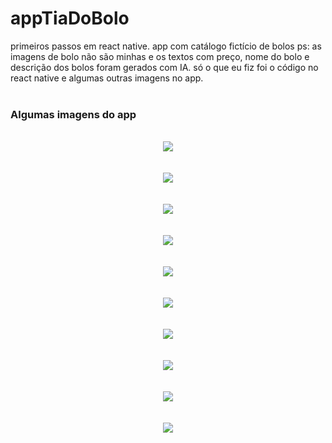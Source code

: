 # appTiaDoBolo
primeiros passos em react native. app com catálogo fictício de bolos
ps: as imagens de bolo não são minhas e os textos com preço, nome do bolo e descrição dos bolos foram gerados com IA. só o que eu fiz foi o código no react native e algumas outras imagens no app.<br><br>

<h3>Algumas imagens do app</h3>
<br>

<div align="center">
  <img src="Imagens do APP/1.png">
</div>
<br><br>
<div align="center">
  <img src="Imagens do APP/2.png">
</div>
<br><br>
<div align="center">
  <img src="Imagens do APP/3.png">
</div>
<br><br>
<div align="center">
  <img src="Imagens do APP/4.png">
</div>
<br><br>
<div align="center">
  <img src="Imagens do APP/5.png">
</div>
<br><br>
<div align="center">
  <img src="Imagens do APP/6.png">
</div>
<br><br>
<div align="center">
  <img src="Imagens do APP/7.png">
</div>
<br><br>
<div align="center">
  <img src="Imagens do APP/8.png">
</div>
<br><br>
<div align="center">
  <img src="Imagens do APP/9.png">
</div>
<br><br>
<div align="center">
  <img src="Imagens do APP/10.png">
</div>
<br><br>
